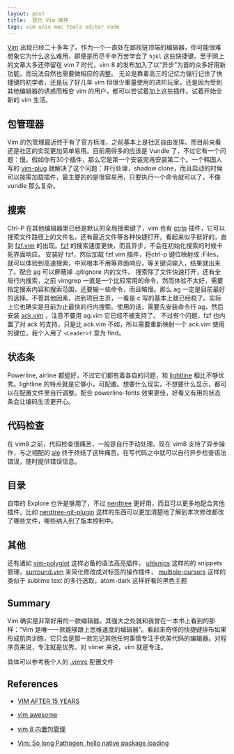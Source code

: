 ```yaml
---
layout: post
title:  现代 Vim 插件
tags: vim unix mac tools editor code
---
```


[Vim](https://vim.sourceforge.io/) 出现已经二十多年了。作为一个一直处在鄙视链顶端的编辑器，你可能很难想象它为什么这么难用，即便是历尽千辛万苦学会了 `hjkl` 这些快捷键。至于网上的文章大多还停留在 vim 7 时代，vim 8 的发布加入了以“异步”为首的众多好用新功能，而玩法自然也需要做相应的调整。
无论是靠着高三的记忆力强行记住了快捷键的初学者，还是玩了好几年 vim 但很少重量使用的进阶玩家，还是因为受到其他编辑器的诱惑而叛变 vim 的用户，都可以尝试着加上这些插件。试着开始全新的 vim 生活。

## 包管理器

Vim 的包管理最近终于有了官方标准，之前基本上是社区自由发挥。而目前来看还是社区的实现更加简单易用。目前用得多的应该是 Vundle 了，不过它有一个问题：慢。假如你有30个插件，那么它是第一个安装完再安装第二个。一个韩国人写的 [vim-plug](https://github.com/junegunn/vim-plug) 就解决了这个问题：并行处理，shadow clone，而且启动的时候可以按需加载插件，最主要的的是很容易用，只要执行一个命令就可以了，不像 vundle 那么复杂。

## 搜索

Ctrl-P 在其他编辑器里已经是默认的全局搜索键了，vim 也有 [ctrlp](https://github.com/ctrlpvim/ctrlp.vim) 插件，它可以搜索文件路径上的文件名，还有最近文件等各种快捷打开。看起来似乎挺好的，直到 [fzf.vim](https://github.com/junegunn/fzf.vim) 的出现。[fzf](https://github.com/junegunn/fzf) 的搜索速度更快，而且异步，不会在初始化搜索的时候卡死界面响应。
安装好 fzf，然后加载 fzf.vim 插件，将ctrl-p 键位映射成 :Files<CR>，就可以体验到高速搜索，中间根本不用等界面响应，等关键词输入，结果就出来了。配合 [ag](https://github.com/ggreer/the_silver_searcher) 可以屏蔽掉 .gitignore 内的文件。
搜索除了文件快速打开，还有全局行内搜索，之前 vimgrep 一直是一个比较常用的命令，然而体验不太好，需要指定搜索内容和搜索范围，还要输一些命令，而且略慢。那么 ag 一定是目前最好的选择。不管其他因素，进到项目主页，一看是 c 写的基本上就已经稳了。实际上它也确实是目前为止最快的行内搜索。使用的话，需要先安装命令行 ag，然后安装 [ack.vim](https://github.com/mileszs/ack.vim) ，注意不要用 ag.vim 它已经不被支持了。
不过有个问题，fzf 也内置了对 ack 的支持，只是比 ack.vim 不如，所以需要重新映射一个 ack.vim 使用的键位，我个人用了 `<Leader>f` 意为 find。

## 状态条

Powerline, airline 都挺好，不过它们都有着各自的问题，和 [lightline](https://github.com/itchyny/lightline.vim) 相比不够优秀。lightline 的特点就是它够小，可配置。想要什么现实，不想要什么显示，都可以在配置文件里自行调整。配合 powerline-fonts 效果更佳，好看又有用的状态条会让编码生活更开心。

## 代码检查

在 vim8 之前，代码检查很痛苦，一般是自行手动处理。现在 vim8 支持了异步操作，与之相配的 [ale](https://github.com/w0rp/ale) 终于终结了这种痛苦。在写代码之中就可以自行异步检查语法错误，随时提供错误信息。

## 目录

自带的 Explore 也许是够用了，不过 [nerdtree](https://github.com/scrooloose/nerdtree) 更好用，而且可以更多地配合其他插件，比如 [nerdtree-git-plugin](https://github.com/Xuyuanp/nerdtree-git-plugin) 这样的东西可以更加清楚地了解到本次修改都改了哪些文件，哪些纳入到了版本控制中。

## 其他

还有诸如 [vim-polyglot](https://github.com/sheerun/vim-polyglot) 这样必备的语法高亮插件， [ultisnips](https://github.com/sirver/ultisnips) 这样的的 snippets 管理，[surround.vim](https://github.com/tpope/vim-surround) 来简化修改成对标签的操作插件， [multiple-cursors](https://github.com/terryma/vim-multiple-cursors) 这样的类似于 sublime text 的多行选取，atom-dark 这样好看的黑色主题

## Summary

Vim 确实是非常好用的一款编辑器。其强大之处就和我曾在一本书上看到的那样：“Vim 是唯一一款能够跟上思维速度的编辑器”。看起来奇怪的快捷键排布如果形成肌肉训练，它只会是那一款忘记其他任何事情专注于优美代码的编辑器。对程序员来说，专注就是优秀。对 vimer 来说，vim 就是专注。

具体可以参考我个人的 [.vimrc](https://github.com/AnnatarHe/vim-config) 配置文件

## References

* [VIM AFTER 15 YEARS](https://statico.github.io/vim3.html)

* [vim awesome](https://vimawesome.com/)

* [vim 8 内置包管理](https://aisk.me/vim-8-native-plugin-manager/)

* [Vim: So long Pathogen, hello native package loading](https://shapeshed.com/vim-packages/)
